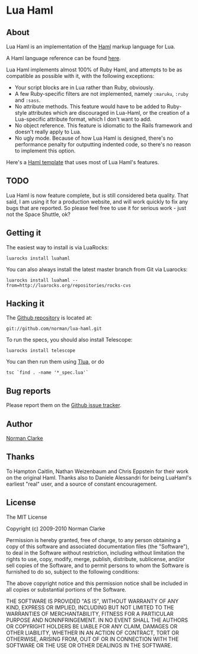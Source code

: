 # Lua Haml

## About

Lua Haml is an implementation of the [Haml](http://haml-lang.com) markup
language for Lua.

A Haml language reference can be found
[here](http://haml-lang.com/docs/yardoc/HAML_REFERENCE.md.html).

Lua Haml implements almost 100% of Ruby Haml, and attempts to be as compatible
as possible with it, with the following exceptions:

* Your script blocks are in Lua rather than Ruby, obviously.
* A few Ruby-specific filters are not implemented, namely `:maruku`, `:ruby` and `:sass`.
* No attribute methods. This feature would have to be added to Ruby-style
  attributes which are discouraged in Lua-Haml, or the creation of a
  Lua-specific attribute format, which I don't want to add.
* No object reference. This feature is idiomatic to the Rails framework and
  doesn't really apply to Lua.
* No ugly mode. Because of how Lua Haml is designed, there's no performance
  penalty for outputting indented code, so there's no reason to implement this
  option.

Here's a [Haml
template](http://github.com/norman/lua-haml/tree/master/sample.haml) that uses
most of Lua Haml's features.

## TODO

Lua Haml is now feature complete, but is still considered beta quality. That
said, I am using it for a production website, and will work quickly to fix any
bugs that are reported.  So please feel free to use it for serious work - just
not the Space Shuttle, ok?


## Getting it

The easiest way to install is via LuaRocks:

    luarocks install luahaml

You can also always install the latest master branch from Git via Luarocks:

    luarocks install luahaml --from=http://luarocks.org/repositories/rocks-cvs

## Hacking it

The [Github repository](http://github.com/norman/lua-haml) is located at:

    git://github.com/norman/lua-haml.git

To run the specs, you should also install Telescope:

    luarocks install telescope

You can then run them using [Tlua](http://github.com/norman/tlua), or do

    tsc `find . -name '*_spec.lua'`

## Bug reports

Please report them on the [Github issue tracker](http://github.com/norman/lua-haml/issues).

## Author

[Norman Clarke](mailto://norman@njclarke.com)

## Thanks

To Hampton Caitlin, Nathan Weizenbaum and Chris Eppstein for their work on the
original Haml. Thanks also to Daniele Alessandri for being LuaHaml's earliest
"real" user, and a source of constant encouragement.

## License

The MIT License

Copyright (c) 2009-2010 Norman Clarke

Permission is hereby granted, free of charge, to any person obtaining a copy of
this software and associated documentation files (the "Software"), to deal in
the Software without restriction, including without limitation the rights to
use, copy, modify, merge, publish, distribute, sublicense, and/or sell copies of
the Software, and to permit persons to whom the Software is furnished to do so,
subject to the following conditions:

The above copyright notice and this permission notice shall be included in all
copies or substantial portions of the Software.

THE SOFTWARE IS PROVIDED "AS IS", WITHOUT WARRANTY OF ANY KIND, EXPRESS OR
IMPLIED, INCLUDING BUT NOT LIMITED TO THE WARRANTIES OF MERCHANTABILITY, FITNESS
FOR A PARTICULAR PURPOSE AND NONINFRINGEMENT. IN NO EVENT SHALL THE AUTHORS OR
COPYRIGHT HOLDERS BE LIABLE FOR ANY CLAIM, DAMAGES OR OTHER LIABILITY, WHETHER
IN AN ACTION OF CONTRACT, TORT OR OTHERWISE, ARISING FROM, OUT OF OR IN
CONNECTION WITH THE SOFTWARE OR THE USE OR OTHER DEALINGS IN THE SOFTWARE.
